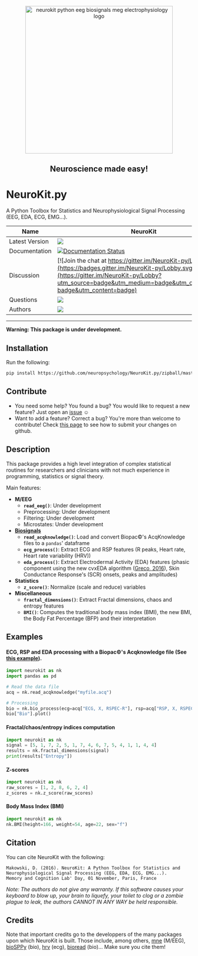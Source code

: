 <p align="center"><a href=http://neurokit.readthedocs.io/en/latest/?badge=latest><img src="https://github.com/neuropsychology/NeuroKit.py/blob/master/docs/img/neurokit.png" width="400" align="center" alt="neurokit python eeg biosignals meg electrophysiology logo"></a></p>

<h2 align="center">Neuroscience made easy!</h2>


# NeuroKit.py 
A Python Toolbox for Statistics and Neurophysiological Signal Processing (EEG, EDA, ECG, EMG...).





|Name|NeuroKit|
|----------------|---|
|Latest Version|[![](https://img.shields.io/badge/version-0.0.8-brightgreen.svg)](https://pypi.python.org/pypi/neurokit)|
|Documentation|[![Documentation Status](https://readthedocs.org/projects/neurokit/badge/?version=latest)](http://neurokit.readthedocs.io/en/latest/?badge=latest)|
|Discussion|[![Join the chat at https://gitter.im/NeuroKit-py/Lobby](https://badges.gitter.im/NeuroKit-py/Lobby.svg)](https://gitter.im/NeuroKit-py/Lobby?utm_source=badge&utm_medium=badge&utm_campaign=pr-badge&utm_content=badge)|
|Questions|[![](https://img.shields.io/badge/issue-create-purple.svg?colorB=FF9800)](https://github.com/neuropsychology/NeuroKit.py/issues)|
|Authors|[![](https://img.shields.io/badge/CV-D._Makowski-purple.svg?colorB=9C27B0)](https://cdn.rawgit.com/neuropsychology/Organization/master/CVs/DominiqueMakowski.pdf)|

---

**Warning: This package is under development.**

## Installation

Run the following:

```bash
pip install https://github.com/neuropsychology/NeuroKit.py/zipball/master
```

## Contribute
- You need some help? You found a bug? You would like to request a new feature? 
  Just open an [issue](https://github.com/neuropsychology/NeuroKit.py/issues) :relaxed:
- Want to add a feature? Correct a bug? You're more than welcome to contribute!
  Check [this page](http://ecole-de-neuropsychologie.readthedocs.io/en/latest/Contributing/Contribute/) to see how to submit your changes on github.

## Description

This package provides a high level integration of complex statistical routines for researchers and clinicians with not much experience in programming, statistics or signal theory.

Main features:

- **M/EEG**
  - **`read_eeg()`**: Under development
  - Preprocessing: Under development
  - Filtering: Under development
  - Microstates: Under development
- **[Biosignals](http://neurokit.readthedocs.io/en/latest/tutorials/Bio.html)**
  - **`read_acqknowledge()`**: Load and convert Biopac:copyright:'s AcqKnowledge files to a `pandas`' dataframe
  - **`ecg_process()`**: Extract ECG and RSP features (R peaks, Heart rate, Heart rate variability (HRV))
  - **`eda_process()`**: Extract Electrodermal Activity (EDA) features (phasic component using the new cvxEDA algorithm ([Greco, 2016](https://www.ncbi.nlm.nih.gov/pubmed/26336110)), Skin Conductance Response's (SCR) onsets, peaks and amplitudes)
- **Statistics**
  - **`z_score()`**: Normalize (scale and reduce) variables
- **Miscellaneous**
  - **`fractal_dimensions()`**: Extract Fractal dimensions, chaos and entropy features
  - **`BMI()`**: Computes the traditional body mass index (BMI), the new BMI, the Body Fat Percentage (BFP) and their interpretation






## Examples


#### ECG, RSP and EDA processing with a Biopac:copyright:'s Acqknowledge file (See [this example](http://neurokit.readthedocs.io/en/latest/tutorials/Bio.html)).
```python
import neurokit as nk
import pandas as pd

# Read the data file
acq = nk.read_acqknowledge("myfile.acq")

# Processing
bio = nk.bio_process(ecg=acq["ECG, X, RSPEC-R"], rsp=acq["RSP, X, RSPEC-R"], eda=acq["EDA, X, PPGED-R"])
bio["Bio"].plot()
```


#### Fractal/chaos/entropy indices computation
```python
import neurokit as nk
signal = [5, 1, 7, 2, 5, 1, 7, 4, 6, 7, 5, 4, 1, 1, 4, 4]
results = nk.fractal_dimensions(signal)
print(results["Entropy"])
```

#### Z-scores
```python
import neurokit as nk
raw_scores = [1, 2, 8, 6, 2, 4]
z_scores = nk.z_score(raw_scores)
```

#### Body Mass Index (BMI)
```python
import neurokit as nk
nk.BMI(height=166, weight=54, age=22, sex="f")
```



## Citation
You can cite NeuroKit with the following:
```
Makowski, D. (2016). NeuroKit: A Python Toolbox for Statistics and Neurophysiological Signal Processing (EEG, EDA, ECG, EMG...).
Memory and Cognition Lab' Day, 01 November, Paris, France
```
*Note: The authors do not give any warranty. If this software causes your keyboard to blow up, your brain to liquefy, your toilet to clog or a zombie plague to leak, the authors CANNOT IN ANY WAY be held responsible.*

## Credits
Note that important credits go to the developpers of the many packages upon which NeuroKit is built. Those include, among others, [mne](http://mne-tools.github.io/stable/index.html) (M/EEG), [bioSPPy](https://github.com/PIA-Group/BioSPPy) (bio), [hrv](https://github.com/rhenanbartels/hrv) (ecg), [bioread](https://github.com/njvack/bioread) (bio)... Make sure you cite them!
